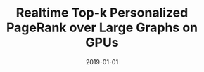 ---
title: "Realtime Top-k Personalized PageRank over Large Graphs on GPUs"
collection: publications
date: 2019-01-01
publishDate: 2020-10-17T14:59:13.218875Z
authors: ["Jieming Shi", "Renchi Yang*", "Tianyuan Jin", "Xiaokui Xiao", "Yin Yang"]
publication_types: ["2"]
abstract: ""
featured: false
venue: "Proceedings of the VLDB Endowment (PVLDB)"
paperurl: "http://www.vldb.org/pvldb/vol13/p15-shi.pdf"
github: "https://github.com/jmshi123/kPAR"
doi: "10.14778/3357377.3357379"
---